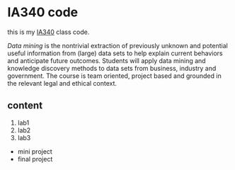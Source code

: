 # IA340 code

this is my [IA340](https://catalog.jmu.edu/preview_course_nopop.php?catoid=50&coid=258336&print) class code. 

*Data mining* is the nontrivial extraction of previously unknown and potential useful information from (large) data sets to help explain current behaviors and anticipate future outcomes. Students will apply data mining and knowledge discovery methods to data sets from business, industry and government. The course is team oriented, project based and grounded in the relevant legal and ethical context.

## content

1. lab1
2. lab2
3. lab3

- mini project
- final project 
